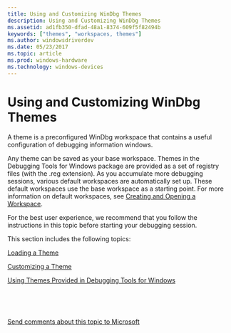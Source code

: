 ```yaml
---
title: Using and Customizing WinDbg Themes
description: Using and Customizing WinDbg Themes
ms.assetid: ad1fb350-dfad-48a1-8374-609f5f82494b
keywords: ["themes", "workspaces, themes"]
ms.author: windowsdriverdev
ms.date: 05/23/2017
ms.topic: article
ms.prod: windows-hardware
ms.technology: windows-devices
---
```


# Using and Customizing WinDbg Themes


A theme is a preconfigured WinDbg workspace that contains a useful configuration of debugging information windows.

Any theme can be saved as your base workspace. Themes in the Debugging Tools for Windows package are provided as a set of registry files (with the .reg extension). As you accumulate more debugging sessions, various default workspaces are automatically set up. These default workspaces use the base workspace as a starting point. For more information on default workspaces, see [Creating and Opening a Workspace](creating-and-opening-a-workspace.md).

For the best user experience, we recommend that you follow the instructions in this topic before starting your debugging session.

This section includes the following topics:

[Loading a Theme](loading-a-theme.md)

[Customizing a Theme](customizing-a-theme.md)

[Using Themes Provided in Debugging Tools for Windows](using-themes-provided-in-debugging-tools-for-windows.md)

 

 

[Send comments about this topic to Microsoft](mailto:wsddocfb@microsoft.com?subject=Documentation%20feedback%20[debugger\debugger]:%20Using%20and%20Customizing%20WinDbg%20Themes%20%20RELEASE:%20%285/15/2017%29&body=%0A%0APRIVACY%20STATEMENT%0A%0AWe%20use%20your%20feedback%20to%20improve%20the%20documentation.%20We%20don't%20use%20your%20email%20address%20for%20any%20other%20purpose,%20and%20we'll%20remove%20your%20email%20address%20from%20our%20system%20after%20the%20issue%20that%20you're%20reporting%20is%20fixed.%20While%20we're%20working%20to%20fix%20this%20issue,%20we%20might%20send%20you%20an%20email%20message%20to%20ask%20for%20more%20info.%20Later,%20we%20might%20also%20send%20you%20an%20email%20message%20to%20let%20you%20know%20that%20we've%20addressed%20your%20feedback.%0A%0AFor%20more%20info%20about%20Microsoft's%20privacy%20policy,%20see%20http://privacy.microsoft.com/default.aspx. "Send comments about this topic to Microsoft")




